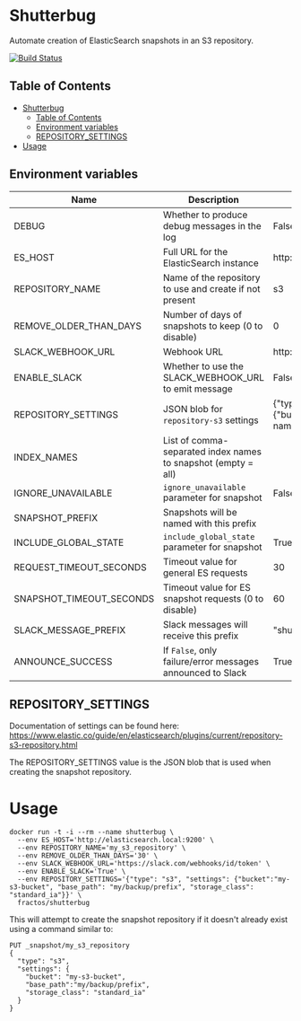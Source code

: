 # Shutterbug

Automate creation of ElasticSearch snapshots in an S3 repository.

[![Build Status](https://travis-ci.org/fractos/shutterbug.svg?branch=master)](https://travis-ci.org/fractos/shutterbug)

## Table of Contents
<!-- TOC orderedList:false -->

- [Shutterbug](#shutterbug)
  - [Table of Contents](#table-of-contents)
  - [Environment variables](#environment-variables)
  - [REPOSITORY_SETTINGS](#repository_settings)
- [Usage](#usage)

<!-- /TOC -->

## Environment variables

| Name                     | Description                                                   | Default                                              |
|--------------------------|---------------------------------------------------------------|------------------------------------------------------|
| DEBUG                    | Whether to produce debug messages in the log                  | False                                                |
| ES_HOST                  | Full URL for the ElasticSearch instance                       | http://elasticsearch:9200                            |
| REPOSITORY_NAME          | Name of the repository to use and create if not present       | s3                                                   |
| REMOVE_OLDER_THAN_DAYS   | Number of days of snapshots to keep (0 to disable)            | 0                                                    |
| SLACK_WEBHOOK_URL        | Webhook URL                                                   | http://slack/webhook/url                             |
| ENABLE_SLACK             | Whether to use the SLACK_WEBHOOK_URL to emit message          | False                                                |
| REPOSITORY_SETTINGS      | JSON blob for `repository-s3` settings                        | {"type": "s3", "settings": {"bucket":"bucket-name"}} |
| INDEX_NAMES              | List of comma-separated index names to snapshot (empty = all) |                                                      |
| IGNORE_UNAVAILABLE       | `ignore_unavailable` parameter for snapshot                   | False                                                |
| SNAPSHOT_PREFIX          | Snapshots will be named with this prefix                      |                                                      |
| INCLUDE_GLOBAL_STATE     | `include_global_state` parameter for snapshot                 | True                                                 |
| REQUEST_TIMEOUT_SECONDS  | Timeout value for general ES requests                         | 30                                                   |
| SNAPSHOT_TIMEOUT_SECONDS | Timeout value for ES snapshot requests (0 to disable)         | 60                                                   |
| SLACK_MESSAGE_PREFIX     | Slack messages will receive this prefix                       | "shutterbug: "                                       |
| ANNOUNCE_SUCCESS         | If `False`, only failure/error messages announced to Slack    | True                                                 |

## REPOSITORY_SETTINGS

Documentation of settings can be found here: https://www.elastic.co/guide/en/elasticsearch/plugins/current/repository-s3-repository.html

The REPOSITORY_SETTINGS value is the JSON blob that is used when creating the snapshot repository.

# Usage

```
docker run -t -i --rm --name shutterbug \
  --env ES_HOST='http://elasticsearch.local:9200' \
  --env REPOSITORY_NAME='my_s3_repository' \
  --env REMOVE_OLDER_THAN_DAYS='30' \
  --env SLACK_WEBHOOK_URL='https://slack.com/webhooks/id/token' \
  --env ENABLE_SLACK='True' \
  --env REPOSITORY_SETTINGS='{"type": "s3", "settings": {"bucket":"my-s3-bucket", "base_path": "my/backup/prefix", "storage_class": "standard_ia"}}' \
  fractos/shutterbug
```
This will attempt to create the snapshot repository if it doesn't already exist using a command similar to:
```
PUT _snapshot/my_s3_repository
{
  "type": "s3",
  "settings": {
    "bucket": "my-s3-bucket",
    "base_path":"my/backup/prefix",
    "storage_class": "standard_ia"
  }
}
```
